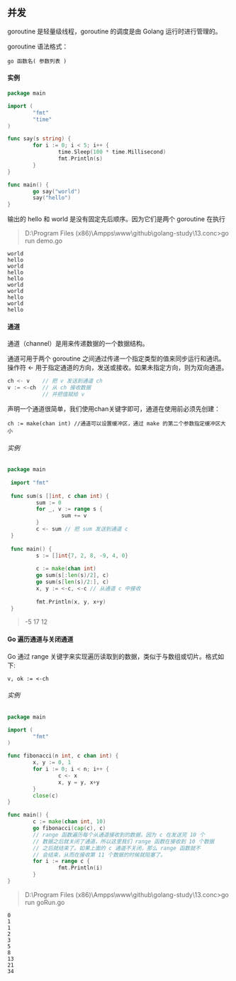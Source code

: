 ## 并发

goroutine 是轻量级线程，goroutine 的调度是由 Golang 运行时进行管理的。

goroutine 语法格式：

    go 函数名( 参数列表 )

#### 实例

```go
package main

import (
        "fmt"
        "time"
)

func say(s string) {
        for i := 0; i < 5; i++ {
                time.Sleep(100 * time.Millisecond)
                fmt.Println(s)
        }
}

func main() {
        go say("world")
        say("hello")
}
```

输出的 hello 和 world 是没有固定先后顺序。因为它们是两个 goroutine 在执行

> D:\Program Files (x86)\Ampps\www\github\golang-study\13.conc>go run demo.go

    world
    hello
    world
    hello
    hello
    world
    world
    hello
    world
    hello

#### 通道

通道（channel）是用来传递数据的一个数据结构。

通道可用于两个 goroutine 之间通过传递一个指定类型的值来同步运行和通讯。操作符 <- 用于指定通道的方向，发送或接收。如果未指定方向，则为双向通道。

```go
ch <- v    // 把 v 发送到通道 ch
v := <-ch  // 从 ch 接收数据
           // 并把值赋给 v
```

声明一个通道很简单，我们使用chan关键字即可，通道在使用前必须先创建：
    
    ch := make(chan int) //通道可以设置缓冲区，通过 make 的第二个参数指定缓冲区大小
    
    
###### 实例

```go
package main
 
 import "fmt"
 
 func sum(s []int, c chan int) {
         sum := 0
         for _, v := range s {
                 sum += v
         }
         c <- sum // 把 sum 发送到通道 c
 }
 
 func main() {
         s := []int{7, 2, 8, -9, 4, 0}
 
         c := make(chan int)
         go sum(s[:len(s)/2], c)
         go sum(s[len(s)/2:], c)
         x, y := <-c, <-c // 从通道 c 中接收
 
         fmt.Println(x, y, x+y)
 }
```
> -5 17 12

#### Go 遍历通道与关闭通道

Go 通过 range 关键字来实现遍历读取到的数据，类似于与数组或切片。格式如下:

    v, ok := <-ch
 
###### 实例

```go
package main

import (
        "fmt"
)

func fibonacci(n int, c chan int) {
        x, y := 0, 1
        for i := 0; i < n; i++ {
                c <- x
                x, y = y, x+y
        }
        close(c)
}

func main() {
        c := make(chan int, 10)
        go fibonacci(cap(c), c)
        // range 函数遍历每个从通道接收到的数据，因为 c 在发送完 10 个
        // 数据之后就关闭了通道，所以这里我们 range 函数在接收到 10 个数据
        // 之后就结束了。如果上面的 c 通道不关闭，那么 range 函数就不
        // 会结束，从而在接收第 11 个数据的时候就阻塞了。
        for i := range c {
                fmt.Println(i)
        }
}
```

> D:\Program Files (x86)\Ampps\www\github\golang-study\13.conc>go run goRun.go

    0
    1
    1
    2
    3
    5
    8
    13
    21
    34
